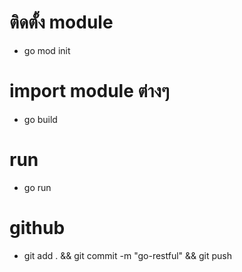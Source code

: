 # ติดตั้ง module

- go mod init <packageName>

# import module ต่างๆ

- go build

# run

- go run <fileName>

# github

- git add . && git commit -m "go-restful" && git push
